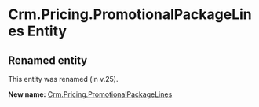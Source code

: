 # Crm.Pricing.PromotionalPackageLines Entity

## Renamed entity

This entity was renamed (in v.25).

**New name:** [Crm.Pricing.PromotionalPackageLines](Crm.Pricing.PromotionalPackageLines.md)
